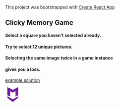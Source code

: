 This project was bootstrapped with [Create React App](https://github.com/facebook/create-react-app)

## Clicky Memory Game

#### Select a square you haven't selected already.

#### Try to select 12 unique pictures.

#### Selecting the same image twice in a game instance

#### gives you a loss.

[example solution](https://clicky-game.netlify.com)

![alt text](https://github.com/adam-p/markdown-here/raw/master/src/common/images/icon48.png "Logo Title Text 1")